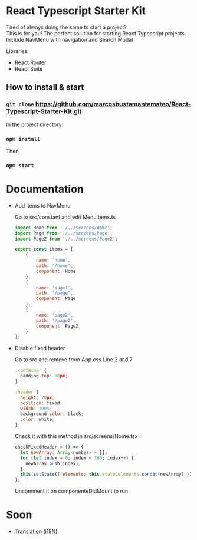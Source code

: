 # React Typescript Starter Kit

Tired of always doing the same to start a project?<br>
This is for you! The perfect solution for starting React Typescript projects. <br>
Include NavMenu with navigation and Search Modal

Libraries:

  - React Router
  - React Suite

## How to install & start

### `git clone` https://github.com/marcosbustamantemateo/React-Typescript-Starter-Kit.git

In the project directory:

### `npm install`

  Then

### `npm start`

# Documentation

- Add items to NavMenu

  Go to src/constant and edit MenuItems.ts
  
  ```javascript class:"lineNo"
  import Home from './../screens/Home';
  import Page from './../screens/Page';
  import Page2 from './../screens/Page2';

  export const items = [
      {
          name: 'home',
          path: '/home',
          component: Home
      },
      {
          name: 'page1',
          path: '/page',
          component: Page
      },
      {
          name: 'page2',
          path: '/page2',
          component: Page2
      }
  ];
  ```

- Disable fixed header

  Go to src and remove from App.css Line 2 and 7

  ```javascript class:"lineNo"
  .container {
    padding-top: 80px;
  }

  .header {
    height: 70px;
    position: fixed;
    width: 100%;
    background-color: black;
    color: white;
  }
  ```

  Check it with this method in src/screens/Home.tsx

  ```javascript class:"lineNo"
  checkFixedHeader = () => {
    let newArray: Array<number> = [];
    for (let index = 0; index < 100; index++) {
      newArray.push(index);
    }
    this.setState({ elements: this.state.elements.concat(newArray) });
  };
  ```
  Uncomment it on componenteDidMount to run


# Soon

- Translation (i18N)


